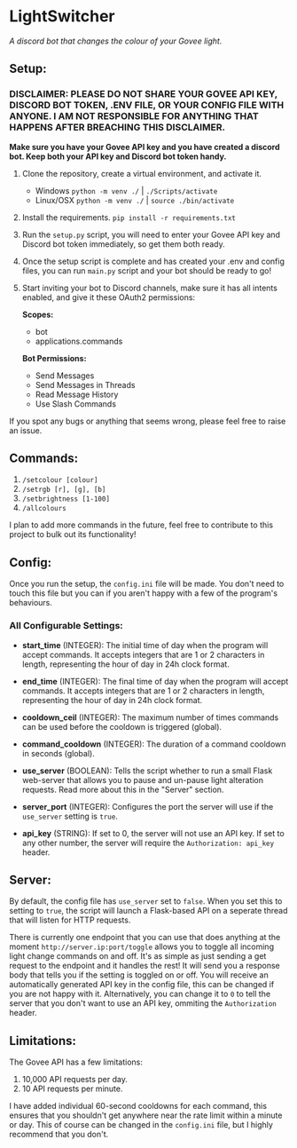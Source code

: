 # LightSwitcher
*A discord bot that changes the colour of your Govee light.*

## Setup:
### DISCLAIMER: PLEASE DO NOT SHARE YOUR GOVEE API KEY, DISCORD BOT TOKEN, .ENV FILE, OR YOUR CONFIG FILE WITH ANYONE. I AM NOT RESPONSIBLE FOR ANYTHING THAT HAPPENS AFTER BREACHING THIS DISCLAIMER.
**Make sure you have your Govee API key and you have created a discord bot. Keep both your API key and Discord bot token handy.**

1. Clone the repository, create a virtual environment, and activate it.
   - Windows `python -m venv ./` | `./Scripts/activate`
   - Linux/OSX `python -m venv ./` | `source ./bin/activate`

2. Install the requirements. `pip install -r requirements.txt`
3. Run the `setup.py` script, you will need to enter your Govee API key and Discord bot token immediately, so get them both ready.
4. Once the setup script is complete and has created your .env and config files, you can run `main.py` script and your bot should be ready to go!
5. Start inviting your bot to Discord channels, make sure it has all intents enabled, and give it these OAuth2 permissions:
   
    **Scopes:**
    - bot
    - applications.commands

    **Bot Permissions:**
    - Send Messages
    - Send Messages in Threads
    - Read Message History
    - Use Slash Commands

If you spot any bugs or anything that seems wrong, please feel free to raise an issue.

## Commands:
1. `/setcolour [colour]`
2. `/setrgb [r], [g], [b]`
3. `/setbrightness [1-100]`
4. `/allcolours`

I plan to add more commands in the future, feel free to contribute to this project to bulk out its functionality!

## Config:
Once you run the setup, the `config.ini` file will be made. You don't need to touch this file but you can if you aren't happy with a few of the program's behaviours.

### All Configurable Settings:
- **start_time** (INTEGER): The initial time of day when the program will accept commands. It accepts integers that are 1 or 2 characters in length, representing the hour of day in 24h clock format.

- **end_time** (INTEGER): The final time of day when the program will accept commands. It accepts integers that are 1 or 2 characters in length, representing the hour of day in 24h clock format.

- **cooldown_ceil** (INTEGER): The maximum number of times commands can be used before the cooldown is triggered (global).

- **command_cooldown** (INTEGER): The duration of a command cooldown in seconds (global).

- **use_server** (BOOLEAN): Tells the script whether to run a small Flask web-server that allows you to pause and un-pause light alteration requests. Read more about this in the "Server" section.

- **server_port** (INTEGER): Configures the port the server will use if the `use_server` setting is `true`.

- **api_key** (STRING): If set to 0, the server will not use an API key. If set to any other number, the server will require the `Authorization: api_key` header.

## Server:
By default, the config file has `use_server` set to `false`. When you set this to setting to `true`, the script will launch a Flask-based API on a seperate thread that will listen for HTTP requests.

There is currently one endpoint that you can use that does anything at the moment `http://server.ip:port/toggle` allows you to toggle all incoming light change commands on and off. It's as simple as just sending a get request to the endpoint and it handles the rest! It will send you a response body that tells you if the setting is toggled on or off. You will receive an automatically generated API key in the config file, this can be changed if you are not happy with it. Alternatively, you can change it to `0` to tell the server that you don't want to use an API key, ommiting the `Authorization` header.

## Limitations:
The Govee API has a few limitations:
1. 10,000 API requests per day.
2. 10 API requests per minute.

I have added individual 60-second cooldowns for each command, this ensures that you shouldn't get anywhere near the rate limit within a minute or day. This of course can be changed in the `config.ini` file, but I highly recommend that you don't.
